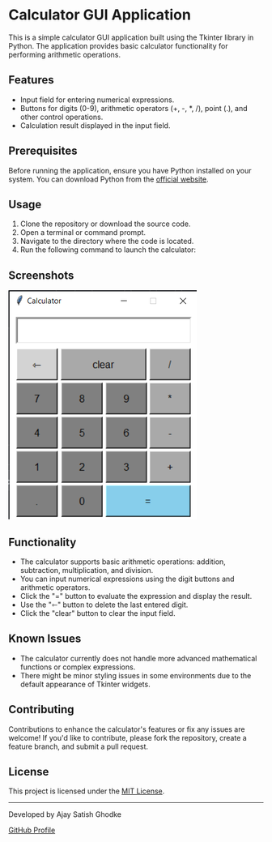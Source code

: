 # Calculator GUI Application

This is a simple calculator GUI application built using the Tkinter library in Python. The application provides basic calculator functionality for performing arithmetic operations.

## Features

- Input field for entering numerical expressions.
- Buttons for digits (0-9), arithmetic operators (+, -, *, /), point (.), and other control operations.
- Calculation result displayed in the input field.

## Prerequisites

Before running the application, ensure you have Python installed on your system. You can download Python from the [official website](https://www.python.org/downloads/).

## Usage

1. Clone the repository or download the source code.
2. Open a terminal or command prompt.
3. Navigate to the directory where the code is located.
4. Run the following command to launch the calculator:

## Screenshots

![Calculator GUI](/calculator.png)

## Functionality

- The calculator supports basic arithmetic operations: addition, subtraction, multiplication, and division.
- You can input numerical expressions using the digit buttons and arithmetic operators.
- Click the "=" button to evaluate the expression and display the result.
- Use the "⇽" button to delete the last entered digit.
- Click the "clear" button to clear the input field.

## Known Issues

- The calculator currently does not handle more advanced mathematical functions or complex expressions.
- There might be minor styling issues in some environments due to the default appearance of Tkinter widgets.

## Contributing

Contributions to enhance the calculator's features or fix any issues are welcome! If you'd like to contribute, please fork the repository, create a feature branch, and submit a pull request.

## License

This project is licensed under the [MIT License](LICENSE).

---

Developed by Ajay Satish Ghodke

[GitHub Profile](https://github.com/sirsuspicious21)
